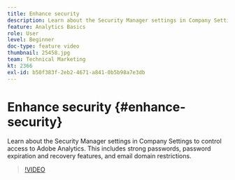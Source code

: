 ```yaml
---
title: Enhance security
description: Learn about the Security Manager settings in Company Settings to control access to Adobe Analytics.
feature: Analytics Basics
role: User
level: Beginner
doc-type: feature video
thumbnail: 25458.jpg
team: Technical Marketing
kt: 2366
exl-id: b50f383f-2eb2-4671-a841-0b5b98a7e3db
---
```

# Enhance security {#enhance-security}

Learn about the Security Manager settings in Company Settings to control access to Adobe Analytics. This includes strong passwords, password expiration and recovery features, and email domain restrictions.

>[!VIDEO](https://video.tv.adobe.com/v/25458/?quality=12)
